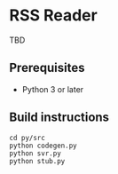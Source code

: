 
# RSS Reader

TBD

## Prerequisites

- Python 3 or later

## Build instructions

```
cd py/src
python codegen.py
python svr.py
python stub.py
```

